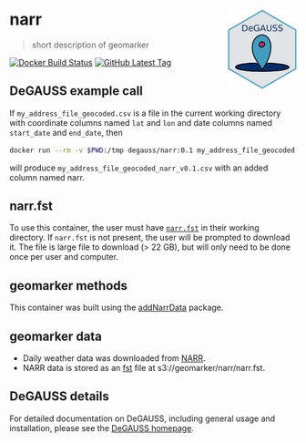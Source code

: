 # narr <a href='https://degauss-org.github.io/DeGAUSS/'><img src='https://github.com/degauss-org/degauss_template/blob/master/DeGAUSS_hex.png' align='right' height='138.5' /></a>

> short description of geomarker

[![Docker Build Status](https://img.shields.io/docker/automated/degauss/narr)](https://hub.docker.com/repository/docker/degauss/narr/tags)
[![GitHub Latest Tag](https://img.shields.io/github/v/tag/degauss-org/narr)](https://github.com/degauss-org/narr/releases)

## DeGAUSS example call

If `my_address_file_geocoded.csv` is a file in the current working directory with coordinate columns named `lat` and `lon` and date columns named `start_date` and `end_date`, then

```sh
docker run --rm -v $PWD:/tmp degauss/narr:0.1 my_address_file_geocoded.csv
```

will produce `my_address_file_geocoded_narr_v0.1.csv` with an added column named narr.

## narr.fst

To use this container, the user must have [`narr.fst`](s3://geomarker/narr/narr.fst) in their working directory. If `narr.fst` is not present, the user will be prompted to download it. The file is large file to download (> 22 GB), but will only need to be done once per user and computer.

## geomarker methods

This container was built using the [addNarrData](https://github.com/geomarker-io/addNarrData) package. 

## geomarker data

- Daily weather data was downloaded from [NARR](https://www.ncdc.noaa.gov/data-access/model-data/model-datasets/north-american-regional-reanalysis-narr). 
- NARR data is stored as an [fst](https://github.com/fstpackage/fst) file at s3://geomarker/narr/narr.fst.

## DeGAUSS details

For detailed documentation on DeGAUSS, including general usage and installation, please see the [DeGAUSS homepage](https://degauss.org).
